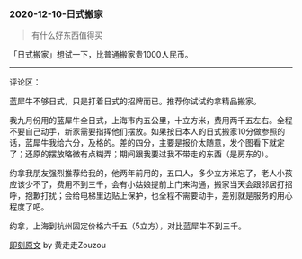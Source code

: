 
### 2020-12-10-日式搬家

> 有什么好东西值得买

「日式搬家」想试一下，比普通搬家贵1000人民币。

---

评论区：

蓝犀牛不够日式，只是打着日式的招牌而已。推荐你试试约拿精品搬家。

我九月份用的蓝犀牛全日式，上海市内五公里，十立方米，费用两千五左右。全程不要自己动手，新家需要指挥他们摆放。如果按日本人的日式搬家10分做参照的话，蓝犀牛我给六分，及格的。差的四分，主要是报价太随意，发个图看下就定了；还原的摆放略微有点糊弄；期间跟我要过我不带走的东西（是房东的）。

约拿我朋友强烈推荐给我的，他两年前用的，五口人，多少立方米忘了，老人小孩应该少不了，费用不到三千，会有小姑娘提前上门来沟通，搬家当天会跟邻居打招呼，抱歉打扰；会给电梯里边贴上保护，也全程不需要动手，差别就是服务的用心程度了吧。

约拿，上海到杭州固定价格六千五（5立方），对比蓝犀牛不到三千。

[即刻原文](https://web.okjike.com/originalPost/5fd22d8ab17f70001855a05c) by 黄走走Zouzou